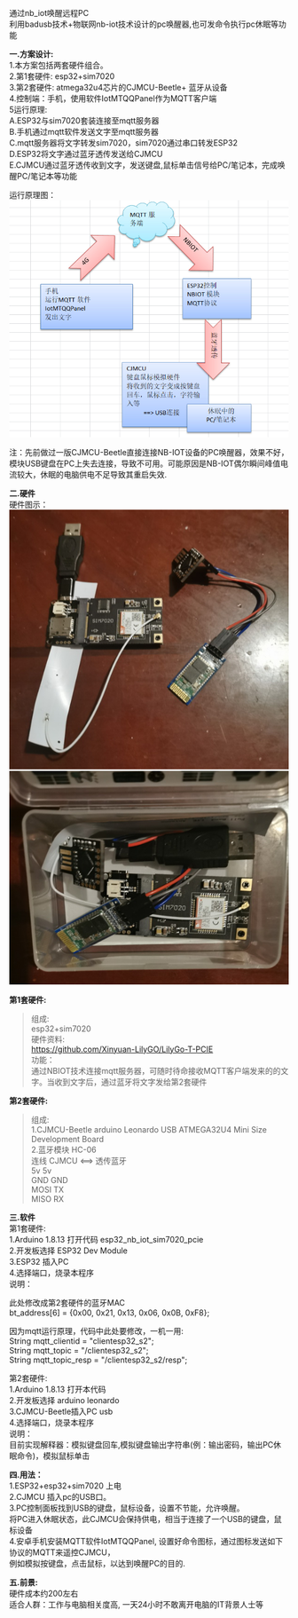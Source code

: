通过nb_iot唤醒远程PC <br/>
利用badusb技术+物联网nb-iot技术设计的pc唤醒器,也可发命令执行pc休眠等功能<br/>

 <b>一.方案设计:</b><br/>
1.本方案包括两套硬件组合。<br/>
2.第1套硬件: esp32+sim7020 <br/>
3.第2套硬件: atmega32u4芯片的CJMCU-Beetle+ 蓝牙从设备 <br/>
4.控制端：手机，使用软件IotMTQQPanel作为MQTT客户端 <br/>
5运行原理:<br/>
  A.ESP32与sim7020套装连接至mqtt服务器<br/>
  B.手机通过mqtt软件发送文字至mqtt服务器<br/>
  C.mqtt服务器将文字转发sim7020，sim7020通过串口转发ESP32<br/>
  D.ESP32将文字通过蓝牙透传发送给CJMCU<br/>
  E.CJMCU通过蓝牙透传收到文字，发送键盘,鼠标单击信号给PC/笔记本，完成唤醒PC/笔记本等功能<br/>
  
运行原理图：<br/>
<img src= 'https://github.com/lixy123/nbiot_waker_pc/blob/main/yuanli.JPG?raw=true' /> <br/>

注：先前做过一版CJMCU-Beetle直接连接NB-IOT设备的PC唤醒器，效果不好，模块USB键盘在PC上失去连接，导致不可用。可能原因是NB-IOT偶尔瞬间峰值电流较大，休眠的电脑供电不足导致其重启失效.<br/>

 <b> 二.硬件</b>  <br/> 
  硬件图示： <br/> 
<img src= 'https://github.com/lixy123/nbiot_waker_pc/blob/main/all.jpg?raw=true' />  <br/> 
<img src= 'https://github.com/lixy123/nbiot_waker_pc/blob/main/he.jpg?raw=true' />  <br/> 
 
<b>第1套硬件: </b> <br/>
>组成:<br/>
esp32+sim7020<br/>
>硬件资料:<br/>
https://github.com/Xinyuan-LilyGO/LilyGo-T-PCIE<br/>
>功能：<br/>
通过NBIOT技术连接mqtt服务器，可随时待命接收MQTT客户端发来的的文字。当收到文字后，通过蓝牙将文字发给第2套硬件<br/>
    
<b>第2套硬件: </b> <br/>
>组成:<br/>
  1.CJMCU-Beetle arduino Leonardo USB ATMEGA32U4 Mini Size Development Board <br/>
  2.蓝牙模块 HC-06 <br/>
>连线
  CJMCU <==> 透传蓝牙 <br/>
  5v         5v <br/>
  GND        GND <br/>
  MOSI       TX <br/>
  MISO       RX   <br/>

 <b> 三.软件</b>  <br/>
 第1套硬件: <br/>
  1.Arduino 1.8.13 打开代码 esp32_nb_iot_sim7020_pcie <br/>
  2.开发板选择 ESP32 Dev Module <br/>
  3.ESP32 插入PC <br/>
  4.选择端口，烧录本程序 <br/>
  说明：<br/>

  此处修改成第2套硬件的蓝牙MAC<br/>
  bt_address[6]  = {0x00, 0x21, 0x13, 0x06, 0x0B, 0xF8};<br/>

  因为mqtt运行原理，代码中此处要修改，一机一用: <br/>
  String mqtt_clientid = "clientesp32_s2"; <br/>
  String mqtt_topic = "/clientesp32_s2"; <br/>
  String mqtt_topic_resp = "/clientesp32_s2/resp"; <br/>

 第2套硬件:<br/>
  1.Arduino 1.8.13 打开本代码<br/>
  2.开发板选择 arduino leonardo<br/>
  3.CJMCU-Beetle插入PC usb<br/>
  4.选择端口，烧录本程序<br/>
  说明：<br/>
  目前实现解释器：模拟键盘回车,模拟键盘输出字符串(例：输出密码，输出PC休眠命令)，模拟鼠标单击<br/>
  
 <b> 四.用法：</b> <br/>
  1.ESP32+esp32+sim7020 上电 <br/>
  2.CJMCU 插入pc的USB口。<br/>
  3.PC控制面板找到USB的键盘，鼠标设备，设置不节能，允许唤醒。 <br/> 
    将PC进入休眠状态，此CJMCU会保持供电，相当于连接了一个USB的键盘，鼠标设备 <br/>
  4.安卓手机安装MQTT软件IotMTQQPanel, 设置好命令图标，通过图标发送如下协议的MQTT来遥控CJMCU， <br/>
    例如模拟按键盘，点击鼠标，以达到唤醒PC的目的. <br/>
  
 <b> 五.前景:</b> <br/>
硬件成本约200左右<br/>
适合人群：工作与电脑相关度高, 一天24小时不敢离开电脑的IT背景人士等<br/>

 



